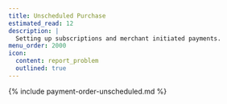 ```yaml
---
title: Unscheduled Purchase
estimated_read: 12
description: |
  Setting up subscriptions and merchant initiated payments.
menu_order: 2000
icon:
  content: report_problem
  outlined: true
---
```


{% include payment-order-unscheduled.md %}
